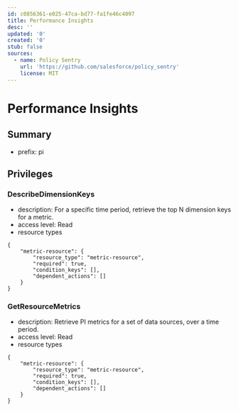 ```yaml
---
id: c0856361-e025-47ca-bd77-fa1fe46c4097
title: Performance Insights
desc: ''
updated: '0'
created: '0'
stub: false
sources:
  - name: Policy Sentry
    url: 'https://github.com/salesforce/policy_sentry'
    license: MIT
---
```

# Performance Insights
## Summary
- prefix: pi
## Privileges
### DescribeDimensionKeys
- description: For a specific time period, retrieve the top N dimension keys for a metric.
- access level: Read
- resource types
```
{
    "metric-resource": {
        "resource_type": "metric-resource",
        "required": true,
        "condition_keys": [],
        "dependent_actions": []
    }
}
```
### GetResourceMetrics
- description: Retrieve PI metrics for a set of data sources, over a time period.
- access level: Read
- resource types
```
{
    "metric-resource": {
        "resource_type": "metric-resource",
        "required": true,
        "condition_keys": [],
        "dependent_actions": []
    }
}
```
